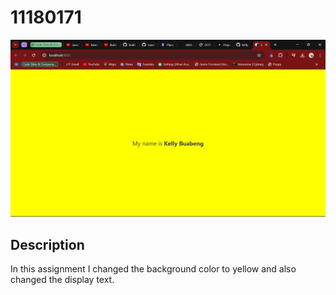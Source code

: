 # 11180171 




![alt text](<Screenshot 2024-05-25 194146.png>)






## Description

In this assignment I changed the background color to yellow and also changed the display text.





